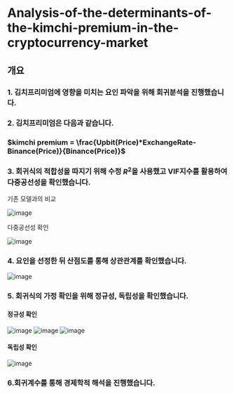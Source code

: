 # Analysis-of-the-determinants-of-the-kimchi-premium-in-the-cryptocurrency-market

## 개요

### 1. 김치프리미엄에 영향을 미치는 요인 파악을 위해 회귀분석을 진행했습니다.

### 2. 김치프리미엄은 다음과 같습니다. 
### $kimchi premium = \frac{Upbit(Price)*ExchangeRate-Binance(Price)}{Binance(Price)}$

### 3. 회귀식의 적합성을 따지기 위해 수정 $R^{2}$을 사용했고 VIF지수를 활용하여 다중공선성을 확인했습니다.

기존 모델과의 비교

![image](https://github.com/user-attachments/assets/13a0f3fd-d14b-4ac5-9cf8-5141eb602bca)

다중공선성 확인

![image](https://github.com/user-attachments/assets/35c17e87-aecb-4a19-9f9f-d57281b2a1cc)


### 4. 요인을 선정한 뒤 산점도를 통해 상관관계를 확인했습니다.
![image](https://github.com/user-attachments/assets/3ced9b1c-fe8c-49f3-9aa6-b7a76e755c18)

### 5. 회귀식의 가정 확인을 위해 정규성, 독립성을 확인했습니다.

#### 정규성 확인
![image](https://github.com/user-attachments/assets/5f2ea9be-7faa-4618-9481-154684c76544)
![image](https://github.com/user-attachments/assets/d864ce64-aeba-411a-b3eb-bbb774de4eeb)
![image](https://github.com/user-attachments/assets/2ce657e7-ec59-4fe4-be15-5e2ac0ceba5a)

#### 독립성 확인
![image](https://github.com/user-attachments/assets/4e1b0aa2-4b02-4abf-a621-0c0f1b8d71e5)


### 6.회귀계수를 통해 경제학적 해석을 진행했습니다.
